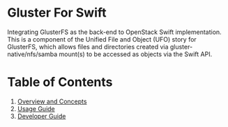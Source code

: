 # Gluster For Swift
Integrating GlusterFS as the back-end to OpenStack Swift
implementation.  This is a component of the Unified File and Object (UFO)
story for GlusterFS, which allows files and directories created via
gluster-native/nfs/samba mount(s) to be accessed as objects via
the Swift API.

# Table of Contents
1. [Overview and Concepts](doc/markdown/concepts.md)
1. [Usage Guide](doc/markdown/user_guide.md)
1. [Developer Guide](doc/markdown/dev_guide.md)

